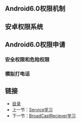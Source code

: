 ## Android6.0权限机制

## 安卓权限系统

## Android6.0权限申请

### 安全权限和危险权限

### 模拟打电话

## 链接
- [目录](directory.md)  
- 上一节：[Service学习](3.6.md)  
- 下一节：[BroadCastReciever学习](3.8.md)

